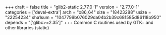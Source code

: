 +++
draft = false
title = "glib2-static 2.77.0-1"
version = "2.77.0-1"
categories = ['devel-extra']
arch = "x86_64"
size = "18423288"
usize = "22254234"
sha1sum = "1047799b076029da04b2b39c681585d86118b950"
depends = "['glibc>=2.35']"
+++
Common C routines used by GTK+ and other libraries (static)